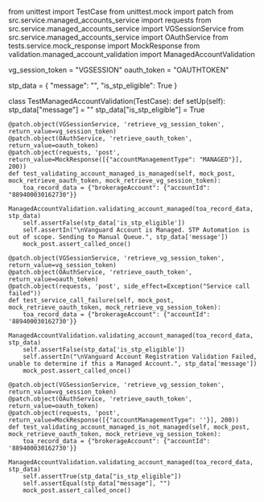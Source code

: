from unittest import TestCase
from unittest.mock import patch
from src.service.managed_accounts_service import requests
from src.service.managed_accounts_service import VGSessionService
from src.service.managed_accounts_service import OAuthService
from tests.service.mock_response import MockResponse
from validation.managed_account_validation import ManagedAccountValidation


vg_session_token = "VGSESSION"
oauth_token = "OAUTHTOKEN"

stp_data = {
    "message": "",
    "is_stp_eligible": True
}


class TestManagedAccountValidation(TestCase):
    def setUp(self):
        stp_data["message"] = ""
        stp_data["is_stp_eligible"] = True

    @patch.object(VGSessionService, 'retrieve_vg_session_token', return_value=vg_session_token)
    @patch.object(OAuthService, 'retrieve_oauth_token', return_value=oauth_token)
    @patch.object(requests, 'post', return_value=MockResponse([{"accountManagementType": "MANAGED"}], 200))
    def test_validating_account_managed_is_managed(self, mock_post, mock_retrieve_oauth_token, mock_retrieve_vg_session_token):
        toa_record_data = {"brokerageAccount": {"accountId": "889400030162730"}}
        ManagedAccountValidation.validating_account_managed(toa_record_data, stp_data)
        self.assertFalse(stp_data['is_stp_eligible'])
        self.assertIn("\nVanguard Account is Managed. STP Automation is out of scope. Sending to Manual Queue.", stp_data['message'])
        mock_post.assert_called_once()

    @patch.object(VGSessionService, 'retrieve_vg_session_token', return_value=vg_session_token)
    @patch.object(OAuthService, 'retrieve_oauth_token', return_value=oauth_token)
    @patch.object(requests, 'post', side_effect=Exception("Service call failed"))
    def test_service_call_failure(self, mock_post, mock_retrieve_oauth_token, mock_retrieve_vg_session_token):
        toa_record_data = {"brokerageAccount": {"accountId": '889400030162730'}}
        ManagedAccountValidation.validating_account_managed(toa_record_data, stp_data)
        self.assertFalse(stp_data['is_stp_eligible'])
        self.assertIn("\nVanguard Account Registration Validation Failed, unable to determine if this a Managed Account.", stp_data['message'])
        mock_post.assert_called_once()

    @patch.object(VGSessionService, 'retrieve_vg_session_token', return_value=vg_session_token)
    @patch.object(OAuthService, 'retrieve_oauth_token', return_value=oauth_token)
    @patch.object(requests, 'post', return_value=MockResponse([{"accountManagementType": ''}], 200))
    def test_validating_account_managed_is_not_managed(self, mock_post, mock_retrieve_oauth_token, mock_retrieve_vg_session_token):
        toa_record_data = {"brokerageAccount": {"accountId": '889400030162730'}}
        ManagedAccountValidation.validating_account_managed(toa_record_data, stp_data)
        self.assertTrue(stp_data["is_stp_eligible"])
        self.assertEqual(stp_data["message"], "")
        mock_post.assert_called_once()
